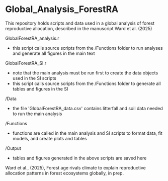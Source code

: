 # Global_Analysis_ForestRA
This repository holds scripts and data used in a global analysis of forest reproductive allocation, described in the manuscript Ward et al. (2025)

GlobalForestRA_analysis.r
- this script calls source scripts from the /Functions folder to run analyses and generate all figures in the main text

GlobalForestRA_SI.r
- note that the main analysis must be run first to create the data objects used in the SI scripts
- this script calls source scripts from the /Functions folder to generate all tables and figures in the SI

/Data
 - the file 'GlobalForestRA_data.csv' contains litterfall and soil data needed to run the main analysis 
 
/Functions
- functions are called in the main analysis and SI scripts to format data, fit models, and create plots and tables

/Output
- tables and figures generated in the above scripts are saved here

Ward et al., (2025), Forest age rivals climate to explain reproductive allocation patterns in forest ecosystems globally, in prep.


